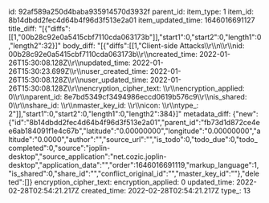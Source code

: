 id: 92af589a250d4baba935914570d3932f
parent_id: 
item_type: 1
item_id: 8b14dbdd2fec4d64b4f96d3f513e2a01
item_updated_time: 1646016691127
title_diff: "[{\"diffs\":[[1,\"00b28c92e0a5415cbf7110cda063173b\"]],\"start1\":0,\"start2\":0,\"length1\":0,\"length2\":32}]"
body_diff: "[{\"diffs\":[[1,\"Client-side Attacks\\\r\\\n\\\r\\\nid: 00b28c92e0a5415cbf7110cda063173b\\\r\\\ncreated_time: 2022-01-26T15:30:08.128Z\\\r\\\nupdated_time: 2022-01-26T15:30:23.699Z\\\r\\\nuser_created_time: 2022-01-26T15:30:08.128Z\\\r\\\nuser_updated_time: 2022-01-26T15:30:08.128Z\\\r\\\nencryption_cipher_text: \\\r\\\nencryption_applied: 0\\\r\\\nparent_id: 8e7bd5349cf3494986eccd0619b576c9\\\r\\\nis_shared: 0\\\r\\\nshare_id: \\\r\\\nmaster_key_id: \\\r\\\nicon: \\\r\\\ntype_: 2\"]],\"start1\":0,\"start2\":0,\"length1\":0,\"length2\":384}]"
metadata_diff: {"new":{"id":"8b14dbdd2fec4d64b4f96d3f513e2a01","parent_id":"fb73d1d872ce4ee6ab184091f1e4c67b","latitude":"0.00000000","longitude":"0.00000000","altitude":"0.0000","author":"","source_url":"","is_todo":0,"todo_due":0,"todo_completed":0,"source":"joplin-desktop","source_application":"net.cozic.joplin-desktop","application_data":"","order":1646016691119,"markup_language":1,"is_shared":0,"share_id":"","conflict_original_id":"","master_key_id":""},"deleted":[]}
encryption_cipher_text: 
encryption_applied: 0
updated_time: 2022-02-28T02:54:21.217Z
created_time: 2022-02-28T02:54:21.217Z
type_: 13